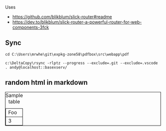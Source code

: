 Uses
* https://github.com/blikblum/slick-router#readme
* https://dev.to/blikblum/slick-router-a-powerful-router-for-web-components-3fck

## Sync
```
cd C:\Users\mrwhe\git\expkg-zone58\pdfbox\src\webapp\pdf

c:\DeltaCopy\rsync -rlptz --progress --exclude=.git --exclude=.vscode . andy@localhost::basexserv/
```
## random html in markdown
<style>table, th, td {
  border: 1px solid black;
  border-collapse: collapse;
}</style>
<table >
<caption>Sample table</caption>
    <tr>
        <td>Foo</td>
    </tr>
     <tr>
        <td>3</td>
    </tr>
</table>